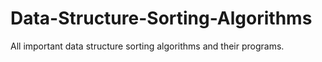 # Data-Structure-Sorting-Algorithms
All important data structure sorting algorithms and their programs. 
